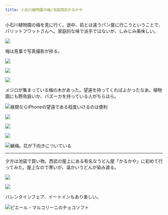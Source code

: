 ```yaml
---
title: 小石川植物園の梅/池袋西武かるかや
---
```


小石川植物園の梅を見に行く。途中、前とは違うパン屋に行こうということで、パリットフワットさんへ。家庭的な味で派手ではないが、しみじみ美味しい。

![](https://photos.old.apkas.net/medium/202402/20240203-130534.webp)

梅は見事で写真撮影が捗る。

![](https://photos.old.apkas.net/medium/202402/20240203-133429.webp)

![](https://photos.old.apkas.net/medium/202402/20240203-133627.webp)

![](https://photos.old.apkas.net/medium/202402/20240203-133951.webp)

メジロが集まっている梅の木があった。望遠を持ってくればよかったなあ。植物園にも野鳥狙いか、バズーカを持っている人がちらほら。

![昼間ならiPhoneの望遠である程度いけるのは便利](https://photos.old.apkas.net/medium/202402/20240203-134047.webp)

![](https://photos.old.apkas.net/medium/202402/20240203-134404.webp)

![](https://photos.old.apkas.net/medium/202402/20240203-141416.webp)

![](https://photos.old.apkas.net/medium/202402/20240203-142123.webp)

![蝋梅。花が下向きについている](https://photos.old.apkas.net/medium/202402/20240203-143205.webp)

---

夕方は池袋で買い物。西武の屋上にある有名なうどん屋「かるかや」に初めて行ってみた。屋上なので寒いが、温かいうどんが染み渡る。

![](https://photos.old.apkas.net/medium/202402/20240203-190134.webp)

![](https://photos.old.apkas.net/medium/202402/20240203-190327.webp)

バレンタインフェア、イートインもあり楽しい。

![ピエール・マルコリーニのチョコソフト](https://photos.old.apkas.net/medium/202402/20240203-195425.webp)
